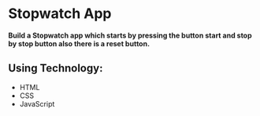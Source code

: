 # Stopwatch App
      
      
**Build a Stopwatch app which starts by pressing the button start and stop by stop button also there is a reset button.**


## Using Technology:

- HTML
- CSS
- JavaScript